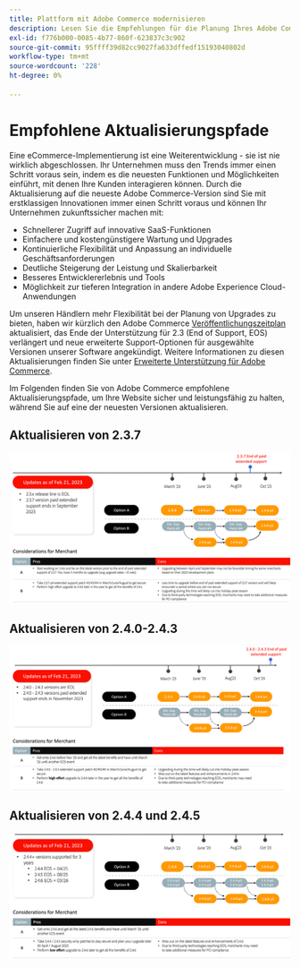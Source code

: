 ```yaml
---
title: Plattform mit Adobe Commerce modernisieren
description: Lesen Sie die Empfehlungen für die Planung Ihres Adobe Commerce-Upgrades.
exl-id: f776b000-0085-4b77-860f-623837c3c902
source-git-commit: 95ffff39d82cc9027fa633dffedf15193040802d
workflow-type: tm+mt
source-wordcount: '228'
ht-degree: 0%

---
```


# Empfohlene Aktualisierungspfade

Eine eCommerce-Implementierung ist eine Weiterentwicklung - sie ist nie wirklich abgeschlossen. Ihr Unternehmen muss den Trends immer einen Schritt voraus sein, indem es die neuesten Funktionen und Möglichkeiten einführt, mit denen Ihre Kunden interagieren können. Durch die Aktualisierung auf die neueste Adobe Commerce-Version sind Sie mit erstklassigen Innovationen immer einen Schritt voraus und können Ihr Unternehmen zukunftssicher machen mit:

- Schnellerer Zugriff auf innovative SaaS-Funktionen
- Einfachere und kostengünstigere Wartung und Upgrades
- Kontinuierliche Flexibilität und Anpassung an individuelle Geschäftsanforderungen
- Deutliche Steigerung der Leistung und Skalierbarkeit
- Besseres Entwicklererlebnis und Tools
- Möglichkeit zur tieferen Integration in andere Adobe Experience Cloud-Anwendungen

Um unseren Händlern mehr Flexibilität bei der Planung von Upgrades zu bieten, haben wir kürzlich den Adobe Commerce [Veröffentlichungszeitplan](../../release/schedule.md) aktualisiert, das Ende der Unterstützung für 2.3 (End of Support, EOS) verlängert und neue erweiterte Support-Optionen für ausgewählte Versionen unserer Software angekündigt. Weitere Informationen zu diesen Aktualisierungen finden Sie unter [Erweiterte Unterstützung für Adobe Commerce](https://business.adobe.com/blog/the-latest/adobe-announces-expanded-support).

Im Folgenden finden Sie von Adobe Commerce empfohlene Aktualisierungspfade, um Ihre Website sicher und leistungsfähig zu halten, während Sie auf eine der neuesten Versionen aktualisieren.

## Aktualisieren von 2.3.7

![Upgrade-Pfad von 2.3.7](../../assets/upgrade-guide/2.3.7.png)

## Aktualisieren von 2.4.0-2.4.3

![Upgrade-Pfad von 2.4.0 auf 2.4.3](../../assets/upgrade-guide/2.4.0-2.4.3.png)

## Aktualisieren von 2.4.4 und 2.4.5

![Upgrade-Pfad von 2.4.4 und 2.4.5](../../assets/upgrade-guide/2.4.4-and-2.4.5.png)

